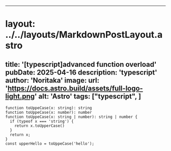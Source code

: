 
---
# layout: ../../layouts/MarkdownPostLayout.astro
title: '[typescript]advanced function overload'
pubDate: 2025-04-16
description: 'typescript'
author: 'Noritaka'
image:
    url: 'https://docs.astro.build/assets/full-logo-light.png'
    alt: 'Astro'
tags: ["typescript", ]
---



```
function toUppeCase(x: string): string
function toUppeCase(x: number): number
function toUppeCase(x: string | number): string | number {
  if (typeof x === 'string') {
    return x.toUpperCase()
  }
  return x;
}
const upperHello = toUppeCase('hello');

```
